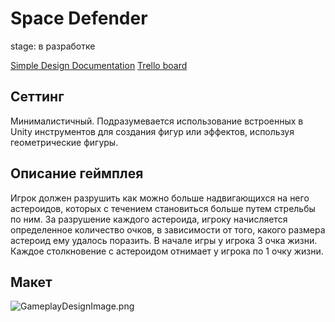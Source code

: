 # Space Defender
stage: в разработке

[Simple Design Documentation](https://docs.google.com/document/d/1P6l0y2K2D2z4WbhaLaGhtE4IQZTNRimQ_KtBZdDmz9U/edit?usp=sharing)
[Trello board](https://trello.com/b/kFHYr3Ov/spacedefender)
## Сеттинг
Минималистичный. Подразумевается использование встроенных в Unity инструментов для создания фигур или эффектов, используя геометрические фигуры.

## Описание геймплея
Игрок должен разрушить как можно больше надвигающихся на него астероидов, которых с течением становиться больше путем стрельбы по ним. За разрушение каждого астероида, игроку начисляется определенное количество очков, в зависимости от того, какого размера астероид ему удалось поразить. В начале игры у игрока 3 очка жизни. Каждое столкновение с астероидом отнимает у игрока по 1 очку жизни.

## Макет
![GameplayDesignImage.png](https://github.com/brichk1n/spacedefender/blob/main/GameplayDesignImage.png?raw=true)
